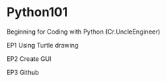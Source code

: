 # Python101
Beginning for Coding with Python (Cr.UncleEngineer)


EP1 Using Turtle drawing

EP2 Create GUI

EP3 Github
